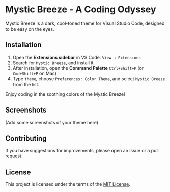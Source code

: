 # Mystic Breeze - A Coding Odyssey

Mystic Breeze is a dark, cool-toned theme for Visual Studio Code, designed to be easy on the eyes.

## Installation

1. Open the **Extensions sidebar** in VS Code. `View → Extensions`
2. Search for `Mystic Breeze`, and install it.
3. After installation, open the **Command Palette** `Ctrl+Shift+P` (or `Cmd+Shift+P` on Mac)
4. Type `theme`, choose `Preferences: Color Theme`, and select `Mystic Breeze` from the list.

Enjoy coding in the soothing colors of the Mystic Breeze!

## Screenshots

(Add some screenshots of your theme here)

## Contributing

If you have suggestions for improvements, please open an issue or a pull request.

## License

This project is licensed under the terms of the [MIT License](./LICENSE).
